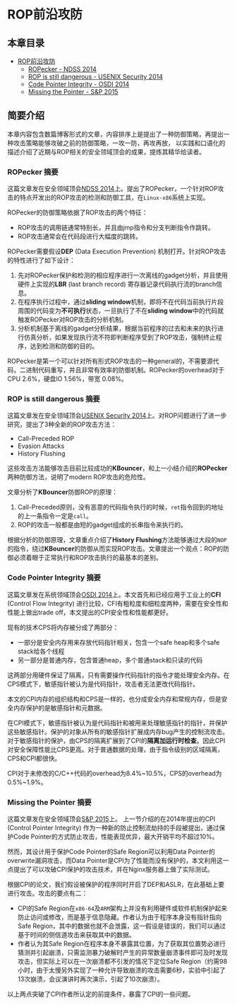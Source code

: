# ROP前沿攻防

## 本章目录

* [ROP前沿攻防](./README.md)
    + [ROPecker - NDSS 2014](./ROPecker.md)
    + [ROP is still dangerous - USENIX Security 2014](./ROP-is-still-dangerous.md)
    + [Code Pointer Integrity - OSDI 2014](./Code-Pointer-Integrity.md)
    + [Missing the Pointer - S&P 2015](./Missing-the-Pointer.md)

## 简要介绍

本章内容包含数篇博客形式的文章，内容排序上是提出了一种防御策略，再提出一种攻击策略能够攻破之前的防御策略，一攻一防，再攻再放， 以实践和口语化的描述介绍了近期与ROP相关的安全领域顶会的成果，提炼其精华给读者。

### ROPecker 摘要

这篇文章发在安全领域顶会[NDSS 2014](http://www.internetsociety.org/doc/ropecker-generic-and-practical-approach-defending-against-rop-attacks)上。提出了ROPecker，一个针对ROP攻击的特点开发出的ROP攻击的检测和防御工具，在`Linux-x86`系统上实现。

ROPecker的防御策略依据了ROP攻击的两个特征：
* ROP攻击的调用链通常特别长，并且由jmp指令和分支判断指令作跳转。
* ROP攻击通常会在代码段进行大幅度的跳转。

ROPecker需要假设**DEP** (Data Execution Prevention) 机制打开。针对ROP攻击的特性进行了如下设计：
1. 先对ROPecker保护和检测的相应程序进行一次离线的gadget分析，并且使用硬件上实现的**LBR** (last branch record) 寄存器记录代码执行流的branch信息。
2. 在程序执行过程中，通过**sliding window**机制，即将不在代码当前执行片段周围的代码变为**不可执行**状态，一旦执行了不在**sliding window**中的代码就触发ROPecker对ROP攻击的分析机制。
3. 分析机制基于离线的gadget分析结果，根据当前程序的过去和未来的执行进行仿真分析，如果发现执行流不符即判断程序受到了ROP攻击，强制终止程序，达到检测和防御的目的。

ROPecker是第一个可以针对所有形式ROP攻击的一种general的，不需要源代码，二进制代码重写，并且非常有效率的防御机制。ROPecker的overhead对于CPU 2.6%，硬盘IO 1.56%，带宽 0.08%。

### ROP is still dangerous 摘要

这篇文章发在安全领域顶会[USENIX Security 2014](https://www.usenix.org/conference/usenixsecurity14/technical-sessions/presentation/carlini)上。对ROP问题进行了进一步研究，提出了3种全新的ROP攻击方法：
* Call-Preceded ROP
* Evasion Attacks
* History Flushing

这些攻击方法能够攻击目前比较成功的**KBouncer**，和上一小结介绍的**ROPecker**两种防御方法，说明了modern ROP攻击的危险性。

文章分析了**KBouncer**防御ROP的原理：
1. Call-Preceded原则，没有恶意的代码指令执行的时候，`ret`指令回到的地址的上一条指令一定是`call`。
2. ROP的攻击一般都是由短的gadget组成的长串指令来执行的。

根据分析的防御原理，文章重点介绍了**History Flushing**方法能够通过大段的`NOP`的指令，绕过**KBouncer**的防御从而实现ROP攻击。文章提出一个观点：ROP的防御必须着眼于正常执行和ROP攻击执行的最基本的差别。

### Code Pointer Integrity 摘要

这篇文章发在系统领域顶会[OSDI 2014](https://www.usenix.org/node/186160)上。本文首先和已经应用于工业上的**CFI** (Control Flow Integrity) 进行比较，CFI有粗粒度和细粒度两种，需要在安全性和性能上做出trade off，本文提出的CPI安全性和性能都更好。

现有的技术CPS将内存被分成了两部分：
* 一部分是安全内存用来存放代码指针相关，包含一个safe heap和多个safe stack给各个线程
* 另一部分是普通内存，包含普通heap，多个普通stack和只读的代码

这两部分用硬件保证了隔离，只有需要操作代码指针的指令才能处理安全内存。在CPS模式下，敏感指针被认为是代码指针，攻击者无法更改代码指针。

本文的CPI内存的组织结构和CPS是一样的，也分成安全内存和常规内存，但是安全内存保护的是敏感指针和元数据。

在CPI模式下，敏感指针被认为是代码指针和被用来处理敏感指针的指针，并保护这些敏感指针。保护的对象从所有的敏感指针扩展成内存bug产生的控制流攻击。对于敏感指针的保护，由CPS的隔离扩展到了CPI的**隔离加运行时检查**。因此CPI对安全保障性能比CPS更高。对于普通数据的处理，由于指令级别的区域隔离，CPS和CPI都很快。

CPI对于未修改的C/C++代码的overhead为8.4%~10.5%，CPS的overhead为0.5%~1.9%。

### Missing the Pointer 摘要

这篇文章发在安全领域顶会[S&P 2015](http://www.ieee-security.org/TC/SP2015/program.html)上。
上一节介绍的在2014年提出的CPI (Control Pointer Integrity) 作为一种新的防止控制流劫持的手段被提出，通过保护Code Pointer的方式防止攻击，性能表现优异，最大开销平均不超过10%。

然而，其设计用于保护Code Pointer的Safe Region可以利用Data Pointer的overwrite漏洞攻击，而Data Pointer是CPI为了性能而没有保护的，本文利用这一点提出了可以攻破CPI保护的攻击技术，并在Nginx服务器上做了实际测试。

根据CPI的论文，我们假设被保护的程序同时开启了DEP和ASLR，在此基础上要进行攻击。攻击的要点有二：
* CPI的Safe Region在`x86-64`及`ARM`架构上并没有利用硬件或软件机制保护起来防止访问或修改，而是基于信息隐藏。作者认为由于程序本身没有指针指向Safe Region，其中的数据也就不会泄露，这一假设是错误的，我们可以通过基于时间的侧信道攻击来获取其中的数据。
* 作者认为其Safe Region在程序本身不暴露其位置，为了获取其位置势必进行猜测并引起崩溃，只需监测暴力破解时产生的异常数量崩溃事件即可及时发现攻击，但实际上可以在一次崩溃都不引发的情况下定位Safe Region（约需98小时，由于太慢另外实现了一种允许导致崩溃的攻击需要6秒，实验中引起了13次崩溃，会议演讲时再次演示，引起了10次崩溃）。

以上两点突破了CPI作者所认定的前提条件，暴露了CPI的一些问题。
